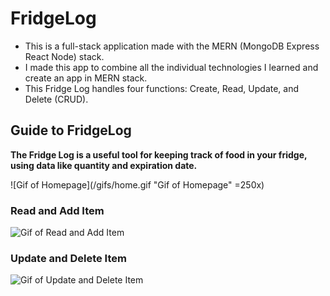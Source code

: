 # FridgeLog


- This is a full-stack application made with the MERN (MongoDB Express React Node) stack.
- I made this app to combine all the individual technologies I learned and create an app in MERN stack.
- This Fridge Log handles four functions: Create, Read, Update, and Delete (CRUD).


**Guide to FridgeLog**
---
**The Fridge Log is a useful tool for keeping track of food in your fridge, using data like quantity and expiration date.**

![Gif of Homepage](/gifs/home.gif "Gif of Homepage" =250x)

### **Read and Add Item**

![Gif of Read and Add Item](/gifs/read_create.gif "Gif of Read and Add Item")

### **Update and Delete Item**

![Gif of Update and Delete Item](/gifs/update_delete.gif "Gif of Update and Delete Item")
